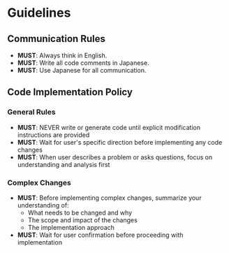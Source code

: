 # Guidelines

## Communication Rules

- **MUST**: Always think in English.
- **MUST**: Write all code comments in Japanese.
- **MUST**: Use Japanese for all communication.

## Code Implementation Policy

### General Rules

- **MUST**: NEVER write or generate code until explicit modification instructions are provided
- **MUST**: Wait for user's specific direction before implementing any code changes
- **MUST**: When user describes a problem or asks questions, focus on understanding and analysis first

### Complex Changes

- **MUST**: Before implementing complex changes, summarize your understanding of:
  - What needs to be changed and why
  - The scope and impact of the changes
  - The implementation approach
- **MUST**: Wait for user confirmation before proceeding with implementation
